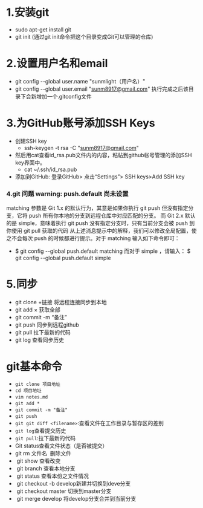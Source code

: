 # 1.安装git
- sudo apt-get install git
- git init  (通过git init命令把这个目录变成Git可以管理的仓库) 

# 2.设置用户名和email
- git config --global user.name "sunmlight（用户名）"
- git config --global user.email "sunm8917@gmail.com"
执行完成之后该目录下会新增加一个.gitconfig文件

# 3.为GitHub账号添加SSH Keys
- 创建SSH key
	- ssh-keygen -t rsa -C "sunm8917@gmail.com"
- 然后用cat查看id_rsa.pub文件内的内容，粘帖到github帐号管理的添加SSH key界面中。
	- cat ~/.ssh/id_rsa.pub
- 添加到GitHub: 登录GitHub> 点击“Settings”> SSH keys>Add SSH key

### 4.git 问题 warning: push.default 尚未设置
matching 参数是 Git 1.x 的默认行为，其意是如果你执行 git push 但没有指定分支，它将 push 所有你本地的分支到远程仓库中对应匹配的分支。
而 Git 2.x 默认的是 simple，意味着执行 git push 没有指定分支时，只有当前分支会被 push 到你使用 git pull 获取的代码
从上述消息提示中的解释，我们可以修改全局配置，使之不会每次 push 的时候都进行提示。对于 matching 输入如下命令即可：
- $ git config --global push.default matching
而对于 simple ，请输入：
$ git config --global push.default simple

# 5.同步
- git clone +链接 将远程连接同步到本地
- git add × 获取全部
- git commit -m “备注”
- git push 同步到远程github
- git pull 拉下最新的代码
- git log 查看同步历史

# git基本命令
- `git clone 项目地址`
- `cd 项目地址`
- `vim notes.md`
- `git add *`
- `git commit -m "备注"`
- `git push`
- `git git diff <filename>`:查看文件在工作目录与暂存区的差别
- `git log`查看提交历史
- `git pull`:拉下最新的代码
-  Git status查看文件状态（是否被提交）
-  git rm 文件名  删除文件
-  git show 查看改变
-  git branch 查看本地分支
-  git status 查看本份之文件情况
-  git checkout -b develop新建并切换到deve分支
-  git checkout master 切换到master分支
-  git merge develop 将develop分支合并到当前分支



